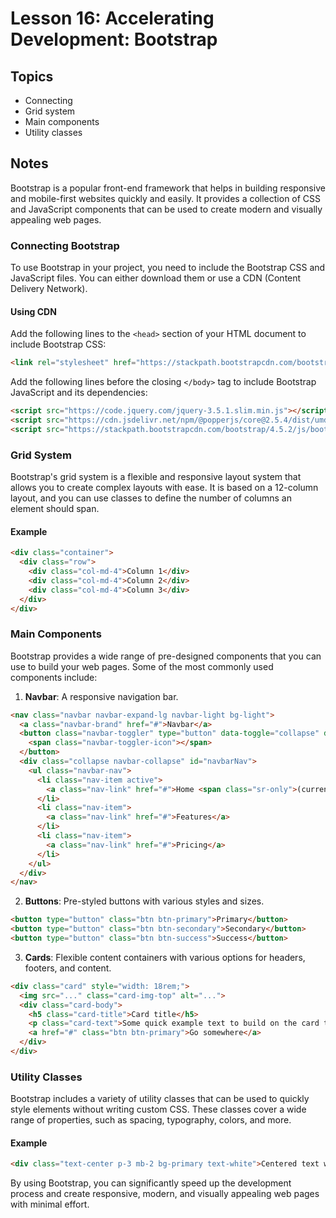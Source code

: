 # Lesson 16: Accelerating Development: Bootstrap

## Topics
- Connecting
- Grid system
- Main components
- Utility classes

## Notes
Bootstrap is a popular front-end framework that helps in building responsive and mobile-first websites quickly and easily. It provides a collection of CSS and JavaScript components that can be used to create modern and visually appealing web pages.

### Connecting Bootstrap
To use Bootstrap in your project, you need to include the Bootstrap CSS and JavaScript files. You can either download them or use a CDN (Content Delivery Network).

#### Using CDN
Add the following lines to the `<head>` section of your HTML document to include Bootstrap CSS:
```html
<link rel="stylesheet" href="https://stackpath.bootstrapcdn.com/bootstrap/4.5.2/css/bootstrap.min.css">
```
Add the following lines before the closing `</body>` tag to include Bootstrap JavaScript and its dependencies:
```html
<script src="https://code.jquery.com/jquery-3.5.1.slim.min.js"></script>
<script src="https://cdn.jsdelivr.net/npm/@popperjs/core@2.5.4/dist/umd/popper.min.js"></script>
<script src="https://stackpath.bootstrapcdn.com/bootstrap/4.5.2/js/bootstrap.min.js"></script>
```

### Grid System
Bootstrap's grid system is a flexible and responsive layout system that allows you to create complex layouts with ease. It is based on a 12-column layout, and you can use classes to define the number of columns an element should span.

#### Example
```html
<div class="container">
  <div class="row">
    <div class="col-md-4">Column 1</div>
    <div class="col-md-4">Column 2</div>
    <div class="col-md-4">Column 3</div>
  </div>
</div>
```

### Main Components
Bootstrap provides a wide range of pre-designed components that you can use to build your web pages. Some of the most commonly used components include:

1. **Navbar**: A responsive navigation bar.
```html
<nav class="navbar navbar-expand-lg navbar-light bg-light">
  <a class="navbar-brand" href="#">Navbar</a>
  <button class="navbar-toggler" type="button" data-toggle="collapse" data-target="#navbarNav" aria-controls="navbarNav" aria-expanded="false" aria-label="Toggle navigation">
    <span class="navbar-toggler-icon"></span>
  </button>
  <div class="collapse navbar-collapse" id="navbarNav">
    <ul class="navbar-nav">
      <li class="nav-item active">
        <a class="nav-link" href="#">Home <span class="sr-only">(current)</span></a>
      </li>
      <li class="nav-item">
        <a class="nav-link" href="#">Features</a>
      </li>
      <li class="nav-item">
        <a class="nav-link" href="#">Pricing</a>
      </li>
    </ul>
  </div>
</nav>
```

2. **Buttons**: Pre-styled buttons with various styles and sizes.
```html
<button type="button" class="btn btn-primary">Primary</button>
<button type="button" class="btn btn-secondary">Secondary</button>
<button type="button" class="btn btn-success">Success</button>
```

3. **Cards**: Flexible content containers with various options for headers, footers, and content.
```html
<div class="card" style="width: 18rem;">
  <img src="..." class="card-img-top" alt="...">
  <div class="card-body">
    <h5 class="card-title">Card title</h5>
    <p class="card-text">Some quick example text to build on the card title and make up the bulk of the card's content.</p>
    <a href="#" class="btn btn-primary">Go somewhere</a>
  </div>
</div>
```

### Utility Classes
Bootstrap includes a variety of utility classes that can be used to quickly style elements without writing custom CSS. These classes cover a wide range of properties, such as spacing, typography, colors, and more.

#### Example
```html
<div class="text-center p-3 mb-2 bg-primary text-white">Centered text with padding and background color</div>
```

By using Bootstrap, you can significantly speed up the development process and create responsive, modern, and visually appealing web pages with minimal effort.

